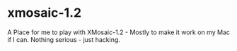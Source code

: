 xmosaic-1.2
===========

A Place for me to play with XMosaic-1.2 - Mostly to make it work on my Mac if I can.   Nothing serious - just hacking.
